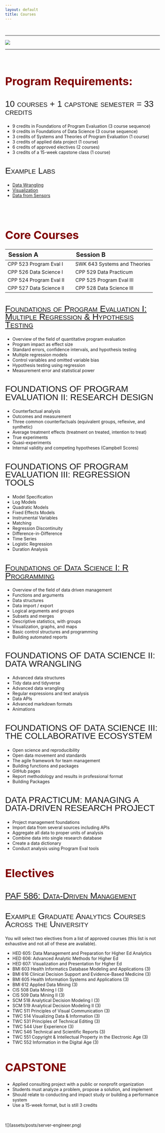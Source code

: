 ```yaml
---
layout: default
title: Courses
---
```


<style>
h2 {
font-family: "Century Gothic", CenturyGothic, AppleGothic, sans-serif; 
  font-size: 28px; 
  font-style: normal; 
  font-variant: small-caps; 
  font-weight: 100;
  line-height: 26.4px;
}
h1 { 
  font-size: 36px;  
  color: maroon;
}
img {
  display: block;
  margin-left: auto;
  margin-right: auto;
}
 
th {
  text-align: left;
  font-size: 20px;
}
 </style>
 

 
 
 <br>

----

![](assets/posts/asu_seal_maroon.png)

--- 

<br>


# Program Requirements: 

## 10 courses + 1 capstone semester = 33 credits
* 9 credits in Foundations of Program Evaluation (3 course sequence)  
* 9 credits in Foundations of Data Science (3 course sequence)  
* 3 credits of Systems and Theories of Program Evaluation (1 course)  
* 3 credits of applied data project (1 course)  
* 6 credits of approved electives (2 courses)  
* 3 credits of a 15-week capstone class (1 course)  


## Example Labs
* [Data Wrangling](https://ds4ps.org/Data-Science-Class/LABS//lab-12-instructions.html) 
* [Visualization](https://ds4ps.org/Data-Science-Class/LABS//lab-07-instructions.html)  
* [Data from Sensors](https://ds4ps.org/paf-586-summer-2019/lab-04-feature-engineering/) 


<br>
<br>

# Core Courses

Session A                    |    |   Session B 
-----------------------------|----|------------------------------
CPP 523 Program Eval I       |    |  SWK 643 Systems and Theories 
CPP 526 Data Science I       |    |  CPP 529 Data Practicum 
CPP 524 Program Eval II      |    |  CPP 525 Program Eval III 
CPP 527 Data Science II      |    |  CPP 528 Data Science III 


## [Foundations of Program Evaluation I: Multiple Regression & Hypothesis Testing](https://ds4ps.org/cpp-523-fall-2019/)
* Overview of the field of quantitative program evaluation
* Program impact as effect size
* Standard errors, confidence intervals, and hypothesis testing
* Multiple regression models
* Control variables and omitted variable bias
* Hypothesis testing using regression
* Measurement error and statistical power

## FOUNDATIONS OF PROGRAM EVALUATION II: RESEARCH DESIGN
* Counterfactual analysis
* Outcomes and measurement
* Three common counterfactuals (equivalent groups, reflexive, and synthetic)
* Average treatment effects (treatment on treated, intention to treat)
* True experiments
* Quasi-experiments
* Internal validity and competing hypotheses (Campbell Scores)

## FOUNDATIONS OF PROGRAM EVALUATION III: REGRESSION TOOLS
* Model Specification
* Log Models
* Quadratic Models
* Fixed Effects Models 
* Instrumental Variables
* Matching
* Regression Discontinuity
* Difference-in-Difference
* Time Series
* Logistic Regression
* Duration Analysis

## [Foundations of Data Science I: R Programming](https://ds4ps.org/cpp-526-fall-2019/)
* Overview of the field of data driven management
* Functions and arguments
* Data structures
* Data import / export
* Logical arguments and groups
* Subsets and merges
* Descriptive statistics, with groups
* Visualization, graphs, and maps
* Basic control structures and programming
* Building automated reports 


## FOUNDATIONS OF DATA SCIENCE II: DATA WRANGLING
* Advanced data structures
* Tidy data and tidyverse 
* Advanced data wrangling
* Regular expressions and text analysis
* Data APIs
* Advanced markdown formats
* Animations

## FOUNDATIONS OF DATA SCIENCE III: THE COLLABORATIVE ECOSYSTEM
* Open science and reproducibility
* Open data movement and standards
* The agile framework for team management
* Building functions and packages
* GitHub pages
* Report methodology and results in professional format
* Building Packages

## DATA PRACTICUM: MANAGING A DATA-DRIVEN RESEARCH PROJECT
* Project management foundations
* Import data from several sources including APIs
* Aggregate all data to proper units of analysis
* Combine data into single research database
* Create a data dictionary
* Conduct analysis using Program Eval tools

# Electives 

## [PAF 586: Data-Driven Management](http://ds4ps.org/paf-586-summer-2019/)

## Example Graduate Analytics Courses Across the University 

You will select two electives from a list of approved courses (this list is not exhaustive and not all of these are available). 

* HED 605: Data Management and Preparation for Higher Ed Analytics
* HED 606: Advanced Analytic Methods for Higher Ed
* HED 607: Visualization and Presentation for Higher Ed
* BMI 603 Health Informatics Database Modeling and Applications (3)
* BMI 616 Clinical Decision Support and Evidence-Based Medicine (3)
* BMI 605 Health Information Systems and Applications (3)
* BMI 612 Applied Data Mining (3)
* CIS 508 Data Mining I (3)
* CIS 509 Data Mining II (3)
* SCM 518 Analytical Decision Modeling I (3) 
* SCM 519 Analytical Decision Modeling II (3)
* TWC 511 Principles of Visual Communication (3)
* TWC 514 Visualizing Data & Information (3)
* TWC 531 Principles of Technical Editing (3)
* TWC 544 User Experience (3)
* TWC 546 Technical and Scientific Reports (3)
* TWC 551 Copyright & Intellectual Property in the Electronic Age (3)
* TWC 552 Information in the Digital Age (3)


# CAPSTONE
* Applied consulting project with a public or nonprofit organization
* Students must analyze a problem, propose a solution, and implement
* Should relate to conducting and impact study or building a performance system
* Use a 15-week format, but is still 3 credits

<br>
<br>
![](assets/posts/server-engineer.png)
<br>
<br>
